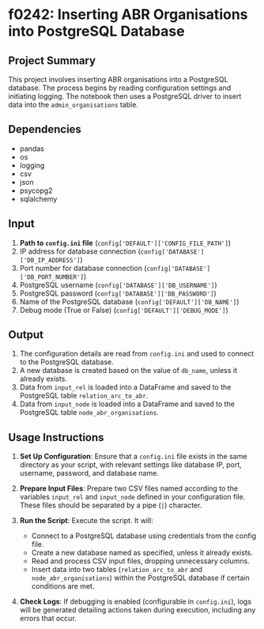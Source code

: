# f0242: Inserting ABR Organisations into PostgreSQL Database

## Project Summary

This project involves inserting ABR organisations into a PostgreSQL database. The process begins by reading configuration settings and initiating logging. The notebook then uses a PostgreSQL driver to insert data into the `admin_organisations` table.

## Dependencies

- pandas
- os
- logging
- csv
- json
- psycopg2
- sqlalchemy

## Input

1. **Path to `config.ini` file** (`config['DEFAULT']['CONFIG_FILE_PATH']`)
2. IP address for database connection (`config['DATABASE']['DB_IP_ADDRESS']`)
3. Port number for database connection (`config['DATABASE']['DB_PORT_NUMBER']`)
4. PostgreSQL username (`config['DATABASE']['DB_USERNAME']`)
5. PostgreSQL password (`config['DATABASE']['DB_PASSWORD']`)
6. Name of the PostgreSQL database (`config['DEFAULT']['DB_NAME']`)
7. Debug mode (True or False) (`config['DEFAULT']['DEBUG_MODE']`)

## Output

1. The configuration details are read from `config.ini` and used to connect to the PostgreSQL database.
2. A new database is created based on the value of `db_name`, unless it already exists.
3. Data from `input_rel` is loaded into a DataFrame and saved to the PostgreSQL table `relation_arc_to_abr`.
4. Data from `input_node` is loaded into a DataFrame and saved to the PostgreSQL table `node_abr_organisations`.

## Usage Instructions

1. **Set Up Configuration**: Ensure that a `config.ini` file exists in the same directory as your script, with relevant settings like database IP, port, username, password, and database name.

2. **Prepare Input Files**: Prepare two CSV files named according to the variables `input_rel` and `input_node` defined in your configuration file. These files should be separated by a pipe (`|`) character.

3. **Run the Script**: Execute the script. It will:
   - Connect to a PostgreSQL database using credentials from the config file.
   - Create a new database named as specified, unless it already exists.
   - Read and process CSV input files, dropping unnecessary columns.
   - Insert data into two tables (`relation_arc_to_abr` and `node_abr_organisations`) within the PostgreSQL database if certain conditions are met.

4. **Check Logs**: If debugging is enabled (configurable in `config.ini`), logs will be generated detailing actions taken during execution, including any errors that occur.